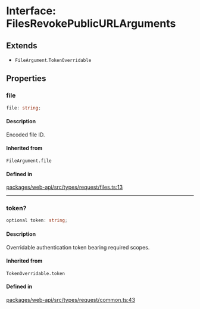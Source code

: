 # Interface: FilesRevokePublicURLArguments

## Extends

- `FileArgument`.`TokenOverridable`

## Properties

### file

```ts
file: string;
```

#### Description

Encoded file ID.

#### Inherited from

`FileArgument.file`

#### Defined in

[packages/web-api/src/types/request/files.ts:13](https://github.com/slackapi/node-slack-sdk/blob/7b348598b763c2b7545d1042b5f0429775cfa62c/packages/web-api/src/types/request/files.ts#L13)

***

### token?

```ts
optional token: string;
```

#### Description

Overridable authentication token bearing required scopes.

#### Inherited from

`TokenOverridable.token`

#### Defined in

[packages/web-api/src/types/request/common.ts:43](https://github.com/slackapi/node-slack-sdk/blob/7b348598b763c2b7545d1042b5f0429775cfa62c/packages/web-api/src/types/request/common.ts#L43)
